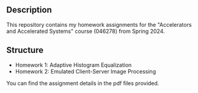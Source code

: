 ## Description
This repository contains my homework assignments for the "Accelerators and Accelerated Systems" course (046278) from Spring 2024.

## Structure
- Homework 1: Adaptive Histogram Equalization
- Homework 2: Emulated Client-Server Image Processing
  
You can find the assignment details in the pdf files provided.


